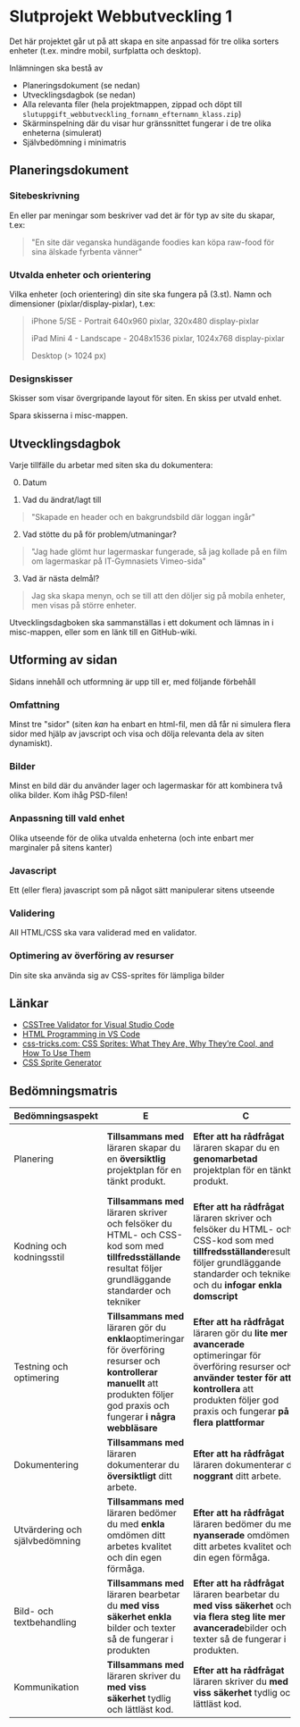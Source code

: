 # Slutprojekt Webbutveckling 1 #

Det här projektet går ut på att skapa en site anpassad för tre olika sorters enheter (t.ex. mindre mobil, surfplatta och desktop).

Inlämningen ska bestå av

* Planeringsdokument (se nedan)
* Utvecklingsdagbok (se nedan)
* Alla relevanta filer (hela projektmappen, zippad och döpt till `slutuppgift_webbutveckling_fornamn_efternamn_klass.zip`)
* Skärminspelning där du visar hur gränssnittet fungerar i de tre olika enheterna (simulerat)
* Självbedömning i minimatris

## Planeringsdokument ##

### Sitebeskrivning ###

En eller par meningar som beskriver vad det är för typ av site du skapar,  t.ex:

> "En site där veganska hundägande foodies kan köpa raw-food för sina älskade fyrbenta vänner"

### Utvalda enheter och orientering

Vilka enheter (och orientering) din site ska fungera på (3.st). Namn och dimensioner (pixlar/display-pixlar), t.ex:

> iPhone 5/SE - Portrait 640x960 pixlar, 320x480 display-pixlar
>
> iPad Mini 4 - Landscape - 2048x1536 pixlar, 1024x768 display-pixlar
>
> Desktop (> 1024 px)

### Designskisser ###

Skisser som visar övergripande layout för siten. En skiss per utvald enhet.

Spara skisserna i misc-mappen.

## Utvecklingsdagbok  ##

Varje tillfälle du arbetar med siten ska du dokumentera:

0. Datum


1. Vad du ändrat/lagt till

> "Skapade en header och en bakgrundsbild där loggan ingår"

2. Vad stötte du på för problem/utmaningar?

> "Jag hade glömt hur lagermaskar fungerade, så jag kollade på en film om lagermaskar på IT-Gymnasiets Vimeo-sida"

3. Vad är nästa delmål?

> Jag ska skapa menyn, och se till att den döljer sig på mobila enheter, men visas på större enheter.

Utvecklingsdagboken ska sammanställas i ett dokument och lämnas in i misc-mappen, eller som en länk till en GitHub-wiki.

## Utforming av sidan

Sidans innehåll och utformning är upp till er, med följande förbehåll

### Omfattning

Minst tre "sidor" (siten *kan* ha enbart en html-fil, men då får ni simulera flera sidor med hjälp av javscript och visa och dölja relevanta dela av siten dynamiskt).

### Bilder

Minst en bild där du använder lager och lagermaskar för att kombinera två olika bilder. Kom ihåg PSD-filen!

### Anpassning till vald enhet

Olika utseende för de olika utvalda enheterna (och inte enbart mer marginaler på sitens kanter)

### Javascript ###

Ett (eller flera) javascript som på något sätt manipulerar sitens utseende

### Validering

All HTML/CSS ska vara validerad med en validator.

### Optimering av överföring av resurser

Din site ska använda sig av CSS-sprites för lämpliga bilder

## Länkar ##

* [CSSTree Validator for Visual Studio Code](https://marketplace.visualstudio.com/items?itemName=smelukov.vscode-csstree)
* [HTML Programming in VS Code](https://code.visualstudio.com/docs/languages/html)
* [css-tricks.com: CSS Sprites: What They Are, Why They’re Cool, and How To Use Them](https://css-tricks.com/css-sprites/)
* [CSS Sprite Generator](http://spritegen.website-performance.org/)

## Bedömningsmatris

| Bedömningsaspekt               | E                                        | C                                        | A                                        |
| ------------------------------ | ---------------------------------------- | ---------------------------------------- | ---------------------------------------- |
| Planering                      | **Tillsammans med** läraren skapar du en **översiktlig** projektplan för en tänkt produkt. | **Efter att ha rådfrågat** läraren skapar du en **genomarbetad** projektplan för en tänkt produkt. | **Efter att ha rådfrågat** läraren skapar du en **genomarbetad** projektplan för en tänkt produkt, **och reviderar vid behov planen** |
| Kodning och kodningsstil       | **Tillsammans med** läraren skriver och felsöker du HTML- och CSS-kod som med **tillfredsställande** resultat följer grundläggande standarder och tekniker | **Efter att ha rådfrågat** läraren skriver och felsöker du HTML- och CSS-kod som med **tillfredsställande**resultat följer grundläggande standarder och tekniker, och du **infogar enkla domscript** | **Efter att ha rådfrågat** läraren skriver och felsöker du kod som med **gott** resultat följer grundläggande standarder och tekniker, och du **infogar lite mer avancerade domscript** |
| Testning och optimering        | **Tillsammans med** läraren gör du **enkla**optimeringar för överföring resurser och **kontrollerar manuellt** att produkten följer god praxis och fungerar **i några webbläsare** | **Efter att ha rådfrågat** läraren gör du **lite mer avancerade** optimeringar för överföring resurser och **använder tester för att kontrollera** att produkten följer god praxis och fungerar **på flera plattformar** | **Efter att ha rådfrågat** läraren gör du **avancerade**optimeringar för överföring resurser och **använder tester för att kontrollera** att produkten följer god praxis och fungerar **på flera plattformar** |
| Dokumentering                  | **Tillsammans med** läraren dokumenterar du **översiktligt** ditt arbete. | **Efter att ha rådfrågat** läraren dokumenterar du **noggrant** ditt arbete. | **Efter att ha rådfrågat** läraren dokumenterar du **noggrant** och **utförligt** ditt arbete **enligt en angiven standard**. |
| Utvärdering och självbedömning | **Tillsammans med** läraren bedömer du med **enkla** omdömen ditt arbetes kvalitet och din egen förmåga. | **Efter att ha rådfrågat** läraren bedömer du med **nyanserade** omdömen ditt arbetes kvalitet och din egen förmåga. | **Efter att ha rådfrågat** läraren bedömer du med **nyanserade** omdömen ditt arbetes kvalitet och din egen förmåga, och **ger förbättringsförslag**. |
| Bild- och textbehandling       | **Tillsammans med** läraren bearbetar du **med viss säkerhet** **enkla** bilder och texter så de fungerar i produkten | **Efter att ha rådfrågat** läraren bearbetar du **med viss säkerhet** och **via flera steg** **lite mer avancerade**bilder och texter så de fungerar i produkten. | **Efter att ha rådfrågat** läraren bearbetar du **med säkerhet** och **via flera steg** **lite mer avancerade**bilder och texter så de fungerar i produkten. |
| Kommunikation                  | **Tillsammans med** läraren skriver du **med viss säkerhet** tydlig och lättläst kod. | **Efter att ha rådfrågat** läraren skriver du **med viss säkerhet** tydlig och lättläst kod. | **Efter att ha rådfrågat** läraren skriver du **med säkerhet** tydlig och lättläst kod. |
